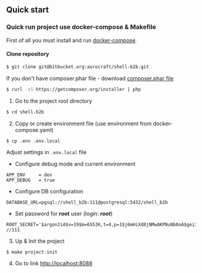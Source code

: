 ## Quick start

### Quick run project use docker-compose & Makefile

First of all you must install and run [docker-compose](https://docs.docker.com/compose/install/).

#### Clone repository
```bash
$ git clone git@bitbucket.org:aurocraft/shell-b2b.git
```

If you don't have composer.phar file - download [composer.phar file](https://getcomposer.org/download/)
```bash
$ curl -sS https://getcomposer.org/installer | php
```

1. Go to the project root directory 
```bash
$ cd shell-b2b
```

2. Copy or create environment file (use environment from docker-compose.yaml)
```bash
$ cp .env .env.local
```
Adjust settings in `.env.local` file

- Configure debug mode and current environment
```
APP_ENV     = dev
APP_DEBUG   = true
```
- Configure DB configuration
```
DATABASE_URL=pgsql://shell_b2b:111@postgresql:5432/shell_b2b
```
- Set password for **root** user (login: ***root***)
```
ROOT_SECRET='$argon2id$v=19$m=65536,t=4,p=1$j6mHiXd8jNMwAKPNuNb0oA$gei3ZhxmdyxDSMijBCohh7kbeKIpHpruyDIVWOxssao' //111
```

3. Up & Init the project
```
$ make project-init
```

4. Go to link [http://localhost:8088](http://localhost:8088)